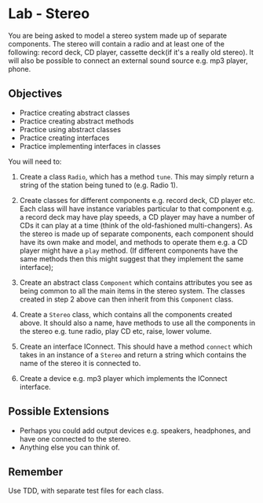 # Lab - Stereo

You are being asked to model a stereo system made up of separate components. The stereo will contain a radio and at least one of the following: record deck, CD player, cassette deck(if it's a really old stereo).  It will also be possible to connect an external sound source e.g. mp3 player, phone.

## Objectives

* Practice creating abstract classes
* Practice creating abstract methods
* Practice using abstract classes
* Practice creating interfaces
* Practice implementing interfaces in classes

You will need to:

1. Create a class `Radio`, which has a method `tune`. This may simply return a string of the station being tuned to (e.g. Radio 1).

2. Create classes for different components e.g. record deck, CD player etc. Each class will have instance variables particular to that component e.g. a record deck may have play speeds, a CD player may have a number of CDs it can play at a time (think of the old-fashioned multi-changers). As the stereo is made up of separate components, each component should have its own make and model, and methods to operate them e.g. a CD player might have a `play` method. (If different components have the same methods then this might suggest that they implement the same interface);

3. Create an abstract class `Component` which contains attributes you see as being common to all the main items in the stereo system. The classes created in step 2 above can then inherit from this `Component` class.

4. Create a `Stereo` class, which contains all the components created above. It should also a name, have methods to use all the components in the stereo e.g. tune radio, play CD etc, raise, lower volume.

5. Create an interface IConnect. This should have a method `connect` which takes in an instance of a `Stereo` and return a string which contains the name of the stereo it is connected to.

6. Create a device e.g. mp3 player which implements the IConnect interface.

## Possible Extensions

* Perhaps you could add output devices e.g. speakers, headphones, and have one connected to the stereo.
* Anything else you can think of.

## Remember
Use TDD, with separate test files for each class.
